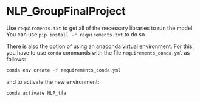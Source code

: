 # NLP_GroupFinalProject

Use `requirements.txt` to get all of the necessary libraries to run the model. You can use `pip install -r requirements.txt` to do so.

There is also the option of using an anaconda virtual environment. For this, you have to use `conda` commands with the file `requirements_conda.yml` as follows:

```bash
conda env create -f requirements_conda.yml
```

and to activate the new environment:

```bash
conda activate NLP_tfa
```
